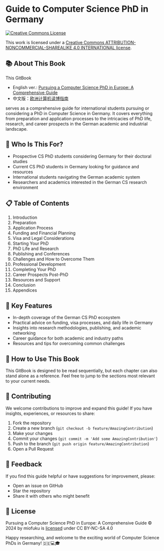 # Guide to Computer Science PhD in Germany

[![Creative Commons License](https://i.creativecommons.org/l/by/4.0/88x31.png)](https://creativecommons.org/licenses/by-nc-sa/4.0/?ref=chooser-v1)

This work is licensed under a [Creative Commons ATTRIBUTION-NONCOMMERCIAL-SHAREALIKE 4.0 INTERNATIONAL license](https://creativecommons.org/licenses/by-nc-sa/4.0/?ref=chooser-v1).

## 📚 About This Book

This GitBook 
- English ver.: [Pursuing a Computer Science PhD in Europe: A Comprehensive Guide](https://easymentor.gitbook.io/guide-to-pursuing-a-phd-in-europe)
- 中文版：[欧洲计算机读博指南](https://easymentor.gitbook.io/ou-zhou-du-bo-zhi-nan)

serves as a comprehensive guide for international students pursuing or considering a PhD in Computer Science in Germany. It covers everything from preparation and application processes to the intricacies of PhD life, research, and career prospects in the German academic and industrial landscape.

## 🎯 Who Is This For?

- Prospective CS PhD students considering Germany for their doctoral studies
- Current CS PhD students in Germany looking for guidance and resources
- International students navigating the German academic system
- Researchers and academics interested in the German CS research environment

## 📋 Table of Contents

1. Introduction
2. Preparation
3. Application Process
4. Funding and Financial Planning
5. Visa and Legal Considerations
6. Starting Your PhD
7. PhD Life and Research
8. Publishing and Conferences
9. Challenges and How to Overcome Them
10. Professional Development
11. Completing Your PhD
12. Career Prospects Post-PhD
13. Resources and Support
14. Conclusion
15. Appendices

## 🌟 Key Features

- In-depth coverage of the German CS PhD ecosystem
- Practical advice on funding, visa processes, and daily life in Germany
- Insights into research methodologies, publishing, and academic networking
- Career guidance for both academic and industry paths
- Resources and tips for overcoming common challenges

## 🔧 How to Use This Book

This GitBook is designed to be read sequentially, but each chapter can also stand alone as a reference. Feel free to jump to the sections most relevant to your current needs.

## 🤝 Contributing

We welcome contributions to improve and expand this guide! If you have insights, experiences, or resources to share:

1. Fork the repository
2. Create a new branch (`git checkout -b feature/AmazingContribution`)
3. Make your changes
4. Commit your changes (`git commit -m 'Add some AmazingContribution'`)
5. Push to the branch (`git push origin feature/AmazingContribution`)
6. Open a Pull Request

## 📣 Feedback

If you find this guide helpful or have suggestions for improvement, please:
- Open an issue on GitHub
- Star the repository
- Share it with others who might benefit

## 📜 License

Pursuing a Computer Science PhD in Europe: A Comprehensive Guide © 2024 by miofuku is [licensed](LICENSE.md) under CC BY-NC-SA 4.0 


Happy researching, and welcome to the exciting world of Computer Science PhDs in Germany! 🇩🇪💻🎓
